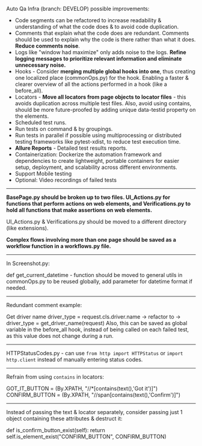 Auto Qa Infra (branch: DEVELOP) possible improvements:


* Code segments can be refactored to increase readability & understanding of what the code does & to avoid code duplication.
* Comments that explain what the code does are redundant. Comments should be used to explain why the code is there rather than what it does. **Reduce comments noise**.
* Logs like "window had maximize" only adds noise to the logs. **Refine logging messages to prioritize relevant information and eliminate unnecessary noise.** 
* Hooks - Consider **merging multiple global hooks into one**, thus creating one localized place (commonOps.py) for the hook. Enabling a faster & clearer overview of all the actions performed in a hook (like a before_all).
* Locators - **Move all locators from page objects to locator files** - this avoids duplication across multiple test files. Also, avoid using contains, should be more future-proofed by adding unique data-testid property on the elements.
* Scheduled test runs.
* Run tests on command & by groupings.
* Run tests in parallel if possible using multiprocessing or distributed testing frameworks like pytest-xdist, to reduce test execution time.
* **Allure Reports** - Detailed test results reports.
* Containerization: Dockerize the automation framework and dependencies to create lightweight, portable containers for easier setup, deployment, and scalability across different environments.
* Support Mobile testing
* Optional: Video recordings of failed tests

---

**BasePage.py should be broken up to two files. UI_Actions.py for functions that perform actions on web elements, and Verifications.py to hold all functions that make assertions on web elements.**

UI_Actions.py & Verifications.py should be moved to a different directory (like extensions).

**Complex flows involving more than one page should be saved as a workflow function in a workflows.py file.**

---

In Screenshot.py:

def get_current_datetime - function should be moved to general utils in commonOps.py to be reused globally, add parameter for datetime format if needed.

---

Redundant comment example: 

Get driver name 
driver_type = request.cls.driver.name 
-> 
refactor to -> driver_type = get_driver_name(request)
Also, this can be saved as global variable in the before_all hook, instead of being called on each failed test, as this value does not change during a run.

---

HTTPStatusCodes.py - can use `from http import HTTPStatus` or `import http.client` instead of manually entering status codes.

---

Refrain from using `contains` in locators:

GOT_IT_BUTTON = (By.XPATH, "//*[contains(text(),'Got it')]")\
CONFIRM_BUTTON = (By.XPATH, "//span[contains(text(),'Confirm')]")

---

Instead of passing the text & locator separately, consider passing just 1 object containing these attributes & destruct it:

def is_confirm_button_exist(self):
    return self.is_element_exist("CONFIRM_BUTTON", CONFIRM_BUTTON)
